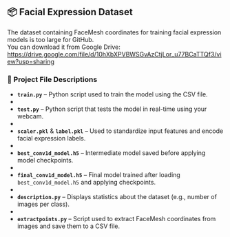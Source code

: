 ## 📦 Facial Expression Dataset
The dataset containing FaceMesh coordinates for training facial expression models is too large for GitHub.  
You can download it from Google Drive:
https://drive.google.com/file/d/10hXbXPVBWSGvAzCtjLor_u77BCaTTQf3/view?usp=sharing


### 📁 Project File Descriptions

- **`train.py`** – Python script used to train the model using the CSV file.
- 
- **`test.py`** – Python script that tests the model in real-time using your webcam.
- 
- **`scaler.pkl`** & **`label.pkl`** – Used to standardize input features and encode facial expression labels.
- 
- **`best_conv1d_model.h5`** – Intermediate model saved before applying model checkpoints.
- 
- **`final_conv1d_model.h5`** – Final model trained after loading `best_conv1d_model.h5` and applying checkpoints.
- 
- **`description.py`** – Displays statistics about the dataset (e.g., number of images per class).
- 
- **`extractpoints.py`** – Script used to extract FaceMesh coordinates from images and save them to a CSV file.
